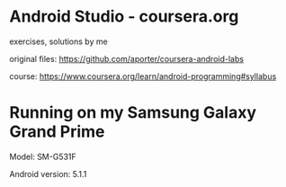# Android Studio - coursera.org
exercises, solutions by me

original files:  https://github.com/aporter/coursera-android-labs

course: https://www.coursera.org/learn/android-programming#syllabus

# Running on my Samsung Galaxy Grand Prime 
Model: SM-G531F

Android version: 5.1.1
